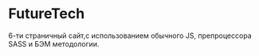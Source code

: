 # FutureTech
6-ти страничный сайт,с использованием обычного  JS, препроцессора SASS и БЭМ методологии.

